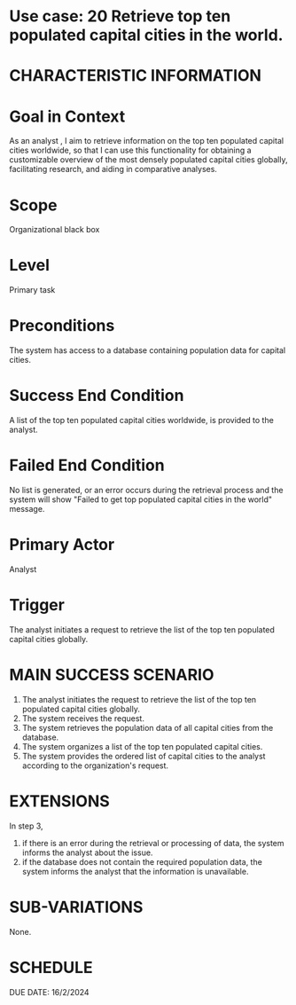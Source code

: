 Use case: 20 Retrieve top ten populated capital cities in the world. 
==============================================================================

CHARACTERISTIC INFORMATION
==========================


Goal in Context
==============================================================================

As an analyst , I aim to retrieve information on the top ten populated capital cities worldwide, so that I can use this functionality  for obtaining a customizable overview of the most densely populated capital cities globally, facilitating research, and aiding in comparative analyses.

Scope
==============================================================================


Organizational black box

Level
==============================================================================

Primary task

Preconditions
==============================================================================


The system has access to a  database containing population data for capital cities. 

Success End Condition
==============================================================================

A list of the top ten populated capital cities worldwide,  is provided to the analyst.

Failed End Condition
==============================================================================

No list is generated, or an error occurs during the retrieval process and the system will show "Failed to get top populated capital cities in the world" message.

Primary Actor
==============================================================================


 Analyst

Trigger
==================
The analyst initiates a request to retrieve the list of the top ten populated capital cities globally.

MAIN SUCCESS SCENARIO
==============================
1.  The analyst initiates the request to retrieve the list of the top ten populated capital cities globally.
2.  The system receives the request.
3.  The system retrieves the population data of all capital cities from the database.
4.  The system organizes a list of the top ten populated capital cities.
6.  The system provides the ordered list of capital cities to the analyst according to the organization's request.
   

EXTENSIONS
==============================================================================

In step 3,

1. if there is an error during the retrieval or processing of data, the system informs the analyst about the issue.
2. if the database does not contain the required population data, the system informs the analyst that the information is unavailable.


SUB-VARIATIONS
==============================================================================

None.

SCHEDULE
==============================================================================


DUE DATE: 16/2/2024
